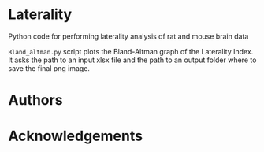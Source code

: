 # Laterality
Python code for performing laterality analysis of rat and mouse brain data

`Bland_altman.py` script plots the Bland-Altman graph of the Laterality Index. It asks the path to an input xlsx file and the path to an output folder where to save the final png image.

# Authors

# Acknowledgements
